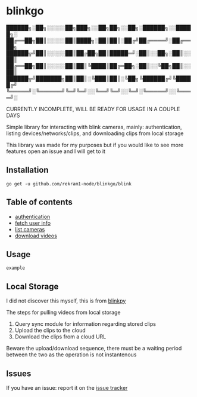# blinkgo


██████╗░██╗░░░░░██╗███╗░░██╗██╗░░██╗░██████╗░░█████╗░
██╔══██╗██║░░░░░██║████╗░██║██║░██╔╝██╔════╝░██╔══██╗
██████╦╝██║░░░░░██║██╔██╗██║█████═╝░██║░░██╗░██║░░██║
██╔══██╗██║░░░░░██║██║╚████║██╔═██╗░██║░░╚██╗██║░░██║
██████╦╝███████╗██║██║░╚███║██║░╚██╗╚██████╔╝╚█████╔╝
╚═════╝░╚══════╝╚═╝╚═╝░░╚══╝╚═╝░░╚═╝░╚═════╝░░╚════╝░

CURRENTLY INCOMPLETE, WILL BE READY FOR USAGE IN A COUPLE DAYS

Simple library for interacting with blink cameras, mainly: authentication, listing devices/networks/clips, and downloading clips from local storage

This library was made for my purposes but if you would like to see more features open an issue and I will get to it

## Installation

```shell
go get -u github.com/rekram1-node/blinkgo/blink
```

## Table of contents

* [authentication](#auth)
* [fetch user info](#user)
* [list cameras](#camera)
* [download videos](#videos)

## Usage

```shell
example
```

## Local Storage

I did not discover this myself, this is from [blinkpy](https://github.com/fronzbot/blinkpy)

The steps for pulling videos from local storage

1. Query sync module for information regarding stored clips
2. Upload the clips to the cloud
3. Download the clips from a cloud URL

Beware the upload/download sequence, there must be a waiting period between the two as the operation is not instantenous

## Issues

If you have an issue: report it on the [issue tracker](https://github.com/rekram1-node/blinkgo/issues)
